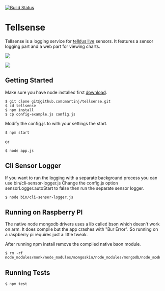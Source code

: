 [![Build Status](https://secure.travis-ci.org/martinj/tellsense.png)](http://travis-ci.org/martinj/tellsense)

# Tellsense

Tellsense is a logging service for [telldus live](http://live.telldus.com) sensors.
It features a sensor logging part and a web part for viewing charts.

![](https://www.evernote.com/shard/s1/sh/552bad7d-f5be-4820-883b-3bdb96947df8/92d87e697283be9c18ac93d29dc9617d/res/1e9e7dc0-f8be-4eac-81c1-adf6783f84d8/skitch.png)

![](https://www.evernote.com/shard/s1/sh/437358fe-42c5-4b96-bc65-e569d17a3f03/f3139d96b30dea858deebff54ec8c6b2/res/8468e23d-2fbf-4d8a-8c2d-fe34a3b1b7c7/skitch.png)

## Getting Started

Make sure you have node installed first [download](http://nodejs.org/download).

	$ git clone git@github.com:martinj/tellsense.git
	$ cd tellsense
	$ npm install
	$ cp config-example.js config.js

Modify the config.js to with your settings the start.

	$ npm start

or

	$ node app.js


## Cli Sensor Logger

If you want to run the logging with a separate background process you can use bin/cli-sensor-logger.js
Change the config.js option sensorLogger.autoStart to false then run the separate sensor logger.

	$ node bin/cli-sensor-logger.js


## Running on Raspberry PI

The native node mongodb drivers uses a lib called bson which doesn't work on arm.
It does compile but the app crashes with "Bur Error". So running on a raspberry pi requires just a little tweak.

After running npm install remove the compiled native bson module.

	$ rm -rf node_modules/monk/node_modules/mongoskin/node_modules/mongodb/node_modules/bson/build/Release/

## Running Tests

	$ npm test
